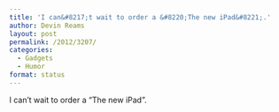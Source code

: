 ```yaml
---
title: 'I can&#8217;t wait to order a &#8220;The new iPad&#8221;.'
author: Devin Reams
layout: post
permalink: /2012/3207/
categories:
  - Gadgets
  - Humor
format: status
---
```

I can&#8217;t wait to order a &#8220;The new iPad&#8221;.